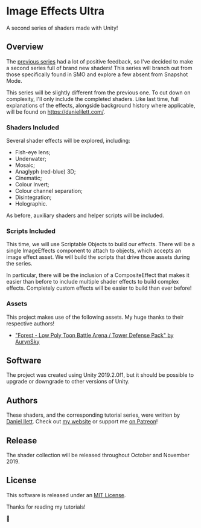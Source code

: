 # Image Effects Ultra
A second series of shaders made with Unity!

## Overview
The [previous series](https://github.com/daniel-ilett/smo-shaders) had a lot of positive feedback, so I've decided to make a second series full of brand new shaders! This series will branch out from those specifically found in SMO and explore a few absent from Snapshot Mode.

This series will be slightly different from the previous one. To cut down on complexity, I'll only include the completed shaders. Like last time, full explanations of the effects, alongside background history where applicable, will be found on https://danielilett.com/.

### Shaders Included
Several shader effects will be explored, including:
- Fish-eye lens;
- Underwater;
- Mosaic;
- Anaglyph (red-blue) 3D;
- Cinematic;
- Colour Invert;
- Colour channel separation;
- Disintegration;
- Holographic.

As before, auxiliary shaders and helper scripts will be included.

### Scripts Included
This time, we will use Scriptable Objects to build our effects. There will be a single ImageEffects component to attach to objects, which accepts an image effect asset. We will build the scripts that drive those assets during the series.

In particular, there will be the inclusion of a CompositeEffect that makes it easier than before to include multiple shader effects to build complex effects. Completely custom effects will be easier to build than ever before!

### Assets
This project makes use of the following assets. My huge thanks to their respective authors!
- ["Forest - Low Poly Toon Battle Arena / Tower Defense Pack" by AurynSky](https://assetstore.unity.com/packages/3d/environments/forest-low-poly-toon-battle-arena-tower-defense-pack-100080)

## Software
The project was created using Unity 2019.2.0f1, but it should be possible to upgrade or downgrade to other versions of Unity.

## Authors
These shaders, and the corresponding tutorial series, were written by [Daniel Ilett](https://github.com/daniel-ilett). Check out [my website](https://danielilett.com/) or support me [on Patreon](https://www.patreon.com/danielilett)!

## Release
The shader collection will be released throughout October and November 2019.

## License
This software is released under an [MIT License](https://opensource.org/licenses/MIT).

Thanks for reading my tutorials!

💙
